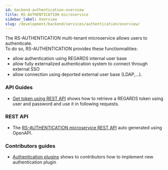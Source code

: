 ```yaml
---
id: backend-authentication-overview
title: RS-AUTHENTICATION microservice
sidebar_label: Overview
slug: /development/backend/services/authentication/overview/
---
```


The RS-AUTHENTICATION multi-tenant microservice allows users to authenticate.  
To do so, RS-AUTHENTICATION provides these functionnalities:
 - allow authentication using REGARDS internal user base
 - allow fully externalized authentication system to connect through external SSO
 - allow connection using deported external user base (LDAP,...).

### API Guides
- [Get token using REST API](../api-guides/retrieve-token-rest/) shows how to retrieve a REGARDS token using user and password and use it in following requests.  

### REST API
- The [RS-AUTHENTICATION microservice REST API](../api-swagger/) auto generated using OpenAPI.  


### Contributors guides
- [Authentication plugins](../contributor-guides/plugins/) shows to contributors how to implement new authentication plugin
